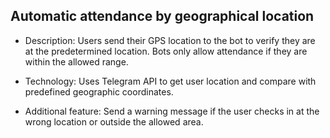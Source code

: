 ## Automatic attendance by geographical location
* Description: Users send their GPS location to the bot to verify they are at the predetermined location. Bots only allow attendance if they are within the allowed range.

* Technology: Uses Telegram API to get user location and compare with predefined geographic coordinates.

* Additional feature: Send a warning message if the user checks in at the wrong location or outside the allowed area.
